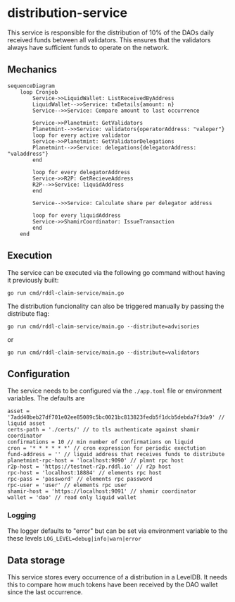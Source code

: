 # distribution-service
This service is responsible for the distribution of 10% of the DAOs daily received funds between all validators. This ensures that the validators always have sufficient funds to operate on the network.

## Mechanics
```mermaid
sequenceDiagram
    loop Cronjob
        Service->>LiquidWallet: ListReceivedByAddress
        LiquidWallet-->>Service: txDetails{amount: n}
        Service-->>Service: Compare amount to last occurrence

        Service->>Planetmint: GetValidators
        Planetmint-->>Service: validators{operatorAddress: "valoper"}
        loop for every active validator
        Service->>Planetmint: GetValidatorDelegations
        Planetmint-->>Service: delegations{delegatorAddress: "valaddress"}
        end

        loop for every delegatorAddress
        Service->>R2P: GetRecieveAddress
        R2P-->>Service: liquidAddress
        end

        Service-->>Service: Calculate share per delegator address

        loop for every liquidAddress
        Service->>ShamirCoordinator: IssueTransaction
        end
    end
```

## Execution
The service can be executed via the following go command without having it previously built:
```
go run cmd/rddl-claim-service/main.go
```

The distribution funcionality can also be triggered manually by passing the distribute flag:
```
go run cmd/rddl-claim-service/main.go --distribute=advisories
```
or
```
go run cmd/rddl-claim-service/main.go --distribute=validators
```



## Configuration
The service needs to be configured via the ```./app.toml``` file or environment variables. The defaults are
```
asset = '7add40beb27df701e02ee85089c5bc0021bc813823fedb5f1dcb5debda7f3da9' //  liquid asset
certs-path = './certs/' // to tls authenticate against shamir coordinator
confirmations = 10 // min number of confirmations on liquid
cron = '* * * * * *' // cron expression for periodic exectution
fund-address = '' // liquid address that receives funds to distribute
planetmint-rpc-host = 'localhost:9090' // plmnt rpc host
r2p-host = 'https://testnet-r2p.rddl.io' // r2p host
rpc-host = 'localhost:18884' // elements rpc host
rpc-pass = 'password' // elements rpc password
rpc-user = 'user' // elements rpc user
shamir-host = 'https://localhost:9091' // shamir coordinator
wallet = 'dao' // read only liquid wallet
```

### Logging
The logger defaults to "error" but can be set via environment variable to the these levels `LOG_LEVEL=debug|info|warn|error`

## Data storage
This service stores every occurrence of a distribution in a LevelDB. It needs this to compare how much tokens have been received by the DAO wallet since the last occurrence.